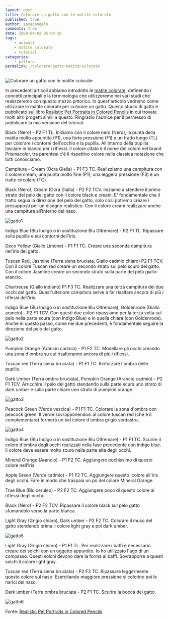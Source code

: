 ```yaml
---
layout: post
title: Colorare un gatto con le matite colorate
published: true
author: sasadangelo
comments: true
date: 2009-04-02 05:04:10
tags:
    - animali
    - matite colorate
    - tutorial
categories:
    - pittura
permalink: /colorare-gatto-matite-colorate
---
```


![Colorare un gatto con le matite colorate](https://www.disegnoepittura.it/wp-content/uploads/gatto6.jpg "Colorare un gatto con le matite colorate")

In precedenti articoli abbiamo introdotto le [matite colorate](https://www.disegnoepittura.it/matite-colorate/), definendo i concetti principali e la terminologia che utilizzeremo nei vari studi che realizzeremo con questo mezzo pittorico. In quest'articolo vedremo come utilizzare le matite colorate per colorare un gatto. Questo studio di gatto è pubblicato sul libro [Realistic Pet Portraits in Colored Pencils](https://www.amazon.com/Realistic-Pet-Portraits-Colored-Pencil/dp/1581804091) in cui trovate molti altri progetti simili a questo. Ringrazio l'autrice per il permesso di pubblicare la mia versione del tutorial.

Black (Nero) - P2 F1 TL. Iniziamo con il colore nero (Nero), la punta della matita molto appuntita (P1), una forte pressione (F1) e un tratto lungo (TL) per colorare i contorni dell'occhio e la pupilla. All'interno della pupilla lasciare in bianco per i riflessi. Il colore citato è il nome del colore nel brand Prismacolor, tra parentesi c'è il rispettivo colore nella classica notazione che tutti conosciamo.

Campitura - Cream (Ocra Gialla) - P1 F3 TC. Realizziamo una campitura con il colore cream, una punta molto fine (P1), una leggera pressione (F3) e un tratto circolare (TC).

Black (Nero), Cream (Ocra Gialla) - P2 F2 TCV. Iniziamo a stendere il primo strato del pelo del gatto con il colore black e cream. E' fondamentale che il tratto segua la direzione del pelo del gatto, solo così potremo creare i presupposti per un disegno realistico. Con il colore cream realizzare anche una campitura all'interno del naso.

![gatto1](https://www.disegnoepittura.it/wp-content/uploads/gatto1.jpg "gatto1")

Indigo Blue (Blu Indigo o in sostituzione Blu Oltremare) - P2 F1 TL. Ripassare sulla pupilla e sui contorni dell'iris.

Deco Yellow (Giallo Limone) - P1 F1 TC. Creare una seconda campitura nel'iris del gatto.

Tuscan Red, Jasmine (Terra siena bruciata, Giallo cadmio chiaro) P2 F1 TCV. Con il colore Tuscan red creare un secondo strato sul pelo scuro del gatto. Con il colore Jasmine creare un secondo strato sulla parte del pelo giallo-arancio.

Chartreuse (Giallo indiano) P1 F3 TC. Realizzare una terza campitura dei due occhi del gatto. Quest'ulteriore campitura serve a far risaltare ancora di più i riflessi dell'iris.

Indigo Blue (Blu Indigo o in sostituzione Blu Oltremare), Goldenrode (Giallo arancio) - P2 F1 TCV. Con questi due colori ripassiamo per la terza volta sul pelo nella parte scura (con Indigo Blue) e in quella chiara (con Goldenrode). Anche in questo passo, come nei due precedenti, è fondamentale seguire la direzione del pelo del gatto.

![gatto2](https://www.disegnoepittura.it/wp-content/uploads/gatto2.jpg "gatto2")

Pumpkin Orange (Arancio cadmio) - P1 F2 TC. Modellare gli occhi creando una zona d'ombra su cui risalteranno ancora di più i riflessi.

Tuscan red (Terra siena bruciata) - P1 F1 TC. Rinforzare l'ombra delle pupille.

Dark Umber (Terra ombra bruciata), Pumpkin Orange (Arancio cadmio) - P2 F1 TCV. Arricchire il pelo del gatto stendendo sulla parte scura uno strato di dark umber e sulla parte chiare uno strato di pumpkin orange.

![gatto3](https://www.disegnoepittura.it/wp-content/uploads/gatto3.jpg "gatto3")

Peacock Green (Verde vescica) - P1 F1 TC. Colorare la zona d'ombra con peacock green. Il verde sovrapponendosi al colore tuscan red (che è il complementare) formerà un bel colore d'ombra grigio verdastro.

![gatto4](https://www.disegnoepittura.it/wp-content/uploads/gatto4.jpg "gatto4")

Indigo Blue (Blu Indigo o in sostituzione Blu Oltremare) - P1 F1 TC. Scurire il colore d'ombra degli occhi realizzati nella fase precedente con indigo blue. Il colore deve essere molto scuro nella parte alta degli occhi.

Mineral Orange (Arancio) - P1 F2 TC. Aggiungere pochissimo di questo colore nell'iris.

Apple Green (Verde cadmio) - P1 F2 TC. Aggiungere questo  colore all'iris degli occhi. Fare in modo che traspaia un pò del colore Mineral Orange.

True Blue (Blu ceruleo) - P2 F2 TC. Aggiungere poco di questo colore ai riflessi degli occhi.

Black (Nero) - P2 F2 TCV. Ripassare il colore black sul pelo gatto sfumandolo verso la parte bianca.

Light Gray (Grigio chiaro), Dark umber - P2 F2 TC. Colorare il muso del gatto stendendo prima il colore light gray e poi dark umber.

![gatto5](https://www.disegnoepittura.it/wp-content/uploads/gatto5.jpg "gatto5")

Light Gray (Grigio chiaro) - P1 F1 TL. Per realizzare i baffi è necessario creare dei solchi con un oggetto appuntito. Io ho utilizzato l'ago di un compasso. Questi solchi devono dare la forma ai baffi. Sovrapporre a questi solchi il colore light gray.

Tuscan red (Terra siena bruciata) - P2 F3 TC. Ripassare leggermente questo colore sul naso. Esercitando maggiore pressione si colorino poi le narici del naso.

Dark umber (Terra ombra bruciata - P2 F1 TC. Scurire la bocca del gatto.

![gatto6](https://www.disegnoepittura.it/wp-content/uploads/gatto6.jpg "gatto6")

Fonte: [Realistic Pet Portraits in Colored Pencils](https://www.amazon.com/Realistic-Pet-Portraits-Colored-Pencil/dp/1581804091)
